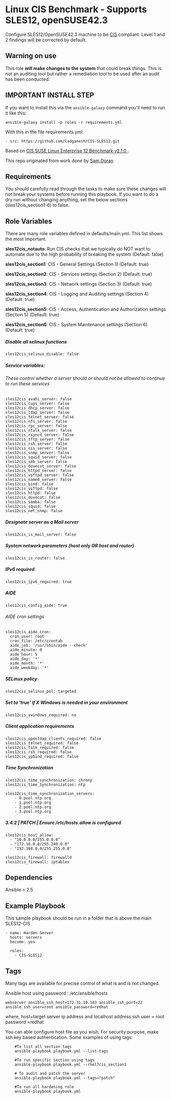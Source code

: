 Linux CIS Benchmark - Supports SLES12, openSUSE42.3
================

Configure SLES12/OpenSUSE42.3 machine to be [CIS](https://www.cisecurity.org/cis-benchmarks/) compliant. Level 1 and 2 findings will be corrected by default.


## Warning on use

This role **will make changes to the system** that could break things. This is not an auditing tool but rather a remediation tool to be used after an audit has been conducted.

## IMPORTANT INSTALL STEP

If you want to install this via the `ansible-galaxy` command you'll need to run it like this:

`ansible-galaxy install -p roles -r requirements.yml`

With this in the file requirements.yml:

```
- src: https://github.com/ladganesh/CIS-SLES12.git

```

Based on [ CIS SUSE Linux Enterprise 12 Benchmark v2.1.0 ](https://community.cisecurity.org/collab/public/index.php).

This repo originated from work done by [Sam Doran](https://github.com/samdoran/ansible-role-stig)

Requirements
------------

You should carefully read through the tasks to make sure these changes will not break your systems before running this playbook.
If you want to do a dry run without changing anything, set the below sections (sles12cis_section1-6) to false. 

Role Variables
--------------
There are many role variables defined in defaults/main.yml. This list shows the most important.

**sles12cis_notauto**: Run CIS checks that we typically do NOT want to automate due to the high probability of breaking the system (Default: false)

**sles12cis_section1**: CIS - General Settings (Section 1) (Default: true)

**sles12cis_section2**: CIS - Services settings (Section 2) (Default: true)

**sles12cis_section3**: CIS - Network settings (Section 3) (Default: true)

**sles12cis_section4**: CIS - Logging and Auditing settings (Section 4) (Default: true)

**sles12cis_section5**: CIS - Access, Authentication and Authorization settings (Section 5) (Default: true)

**sles12cis_section6**: CIS - System Maintenance settings (Section 6) (Default: true)  

##### Disable all selinux functions
`sles12cis_selinux_disable: false`

##### Service variables:
###### These control whether a server should or should not be allowed to continue to run these services

```
sles12cis_avahi_server: false  
sles12cis_cups_server: false  
sles12cis_dhcp_server: false  
sles12cis_ldap_server: false  
sles12cis_telnet_server: false  
sles12cis_nfs_server: false  
sles12cis_rpc_server: false  
sles12cis_ntalk_server: false  
sles12cis_rsyncd_server: false  
sles12cis_tftp_server: false  
sles12cis_rsh_server: false  
sles12cis_nis_server: false  
sles12cis_snmp_server: false  
sles12cis_squid_server: false  
sles12cis_smb_server: false  
sles12cis_dovecot_server: false  
sles12cis_httpd_server: false  
sles12cis_vsftpd_server: false  
sles12cis_named_server: false  
sles12cis_bind: false  
sles12cis_vsftpd: false  
sles12cis_httpd: false  
sles12cis_dovecot: false  
sles12cis_samba: false  
sles12cis_squid: false  
sles12cis_net_snmp: false  
```  

##### Designate server as a Mail server
`sles12cis_is_mail_server: false`


##### System network parameters (host only OR host and router)
`sles12cis_is_router: false`  


##### IPv6 required
`sles12cis_ipv6_required: true`  


##### AIDE
`sles12cis_config_aide: true`

###### AIDE cron settings
```
sles12cis_aide_cron:
  cron_user: root
  cron_file: /etc/crontab
  aide_job: '/usr/sbin/aide --check'
  aide_minute: 0
  aide_hour: 5
  aide_day: '*'
  aide_month: '*'
  aide_weekday: '*'  
```

##### SELinux policy
`sles12cis_selinux_pol: targeted` 


##### Set to 'true' if X Windows is needed in your environment
`sles12cis_xwindows_required: no` 


##### Client application requirements
```
sles12cis_openldap_clients_required: false 
sles12cis_telnet_required: false 
sles12cis_talk_required: false  
sles12cis_rsh_required: false 
sles12cis_ypbind_required: false 
```

##### Time Synchronization
```
sles12cis_time_synchronization: chrony
sles12cis_time_Synchronization: ntp

sles12cis_time_synchronization_servers:
    - 0.pool.ntp.org
    - 1.pool.ntp.org
    - 2.pool.ntp.org
    - 3.pool.ntp.org  
```  
  
##### 3.4.2 | PATCH | Ensure /etc/hosts.allow is configured
```
sles12cis_host_allow:
  - "10.0.0.0/255.0.0.0"  
  - "172.16.0.0/255.240.0.0"  
  - "192.168.0.0/255.255.0.0"    
```  

```
sles12cis_firewall: firewalld
sles12cis_firewall: iptables
``` 
  

Dependencies
------------

Ansible > 2.5

Example Playbook
-------------------------

This sample playbook should be run in a folder that is above the main SLES12-CIS 

```
- name: Harden Server
  hosts: servers
  become: yes

  roles:
    - CIS-SLES12
```

Tags
----
Many tags are available for precise control of what is and is not changed.

Ansible host using password : /etc/ansible/hosts
```
webserver ansible_ssh_host=172.31.19.183 ansible_ssh_port=22 ansible_ssh_user=root ansible_password=redhat
```
where, 
host=target server ip address and localhost address
ssh user = root
password =redhat

You can able configure host file as you wish. For security purpose, make ssh key based authentication.
Some examples of using tags:

```
    #To list all section tags
	ansible-playbook playbook.yml --list-tags
	
	#To run specific section using tags
	ansible-playbook playbook.yml --rhel7cis_section1
	
    # To audit and patch the server
    ansible-playbook playbook.yml --tags="patch"
	
	#To run all hardening role
    ansible-playbook playbook.yml
```

